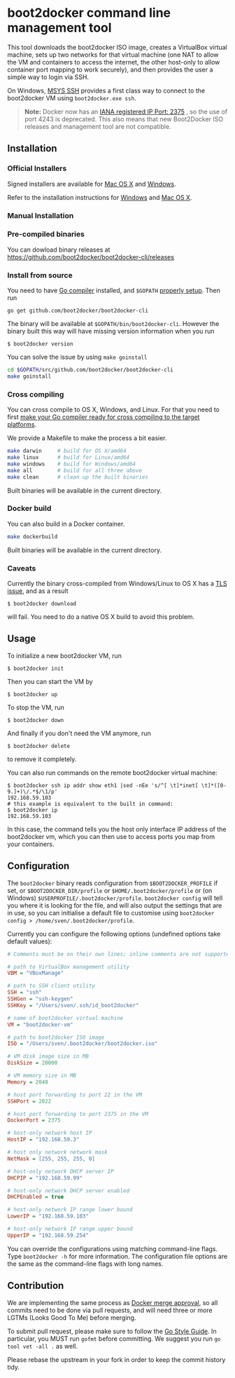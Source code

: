 # boot2docker command line management tool

This tool downloads the boot2docker ISO image, creates a VirtualBox virtual
machine, sets up two networks for that virtual machine (one NAT to allow the VM
and containers to access the internet, the other host-only to allow container
port mapping to work securely), and then provides the user a simple way to
login via SSH.

On Windows, [MSYS SSH](http://www.mingw.org/) provides a first class way to
connect to the boot2docker VM using `boot2docker.exe ssh`.

> **Note:** Docker now has an [IANA registered IP Port: 2375]( http://www.iana.org/assignments/service-names-port-numbers/service-names-port-numbers.xhtml?search=docker)
> , so the use of port 4243 is deprecated. This also means that new Boot2Docker
> ISO releases and management tool are not compatible.

## Installation

### Official Installers

Signed installers are available for [Mac OS X](http://github.com/boot2docker/osx-installer/releases) and [Windows](http://github.com/boot2docker/windows-installer/releases).

Refer to the installation instructions for [Windows](http://docs.docker.io/installation/windows/) and [Mac OS X](http://docs.docker.io/installation/mac/).

### Manual Installation

### Pre-compiled binaries

You can dowload binary releases at https://github.com/boot2docker/boot2docker-cli/releases

### Install from source

You need to have [Go compiler](http://golang.org) installed, and `$GOPATH`
[properly setup](http://golang.org/doc/code.html#GOPATH). Then run

    go get github.com/boot2docker/boot2docker-cli

The binary will be available at `$GOPATH/bin/boot2docker-cli`. However the
binary built this way will have missing version information when you run

    $ boot2docker version

You can solve the issue by using `make goinstall`

```sh
cd $GOPATH/src/github.com/boot2docker/boot2docker-cli
make goinstall
```

### Cross compiling

You can cross compile to OS X, Windows, and Linux. For that you need to first
[make your Go compiler ready for cross compiling to the target
platforms](http://stackoverflow.com/questions/12168873/cross-compile-go-on-osx).

We provide a Makefile to make the process a bit easier.

```sh
make darwin     # build for OS X/amd64
make linux      # build for Linux/amd64
make windows    # build for Windows/amd64
make all        # build for all three above
make clean      # clean up the built binaries
```

Built binaries will be available in the current directory.


### Docker build

You can also build in a Docker container.

```sh
make dockerbuild
```

Built binaries will be available in the current directory.


### Caveats

Currently the binary cross-compiled from Windows/Linux to OS X has a [TLS
issue](https://github.com/boot2docker/boot2docker-cli/issues/11), and as a
result

    $ boot2docker download

will fail. You need to do a native OS X build to avoid this problem.


## Usage

To initialize a new boot2docker VM, run

    $ boot2docker init

Then you can start the VM by

    $ boot2docker up

To stop the VM, run

    $ boot2docker down

And finally if you don't need the VM anymore, run

    $ boot2docker delete

to remove it completely.

You can also run commands on the remote boot2docker virtual machine:

    $ boot2docker ssh ip addr show eth1 |sed -nEe 's/^[ \t]*inet[ \t]*([0-9.]+)\/.*$/\1/p'
    192.168.59.103
    # this example is equivalent to the built in command:
    $ boot2docker ip
    192.168.59.103

In this case, the command tells you the host only interface IP address of the
boot2docker vm, which you can then use to access ports you map from your containers.

## Configuration

The `boot2docker` binary reads configuration from `$BOOT2DOCKER_PROFILE` if set, or
`$BOOT2DOCKER_DIR/profile` or `$HOME/.boot2docker/profile` or (on Windows) 
`$USERPROFILE/.boot2docker/profile`.  `boot2docker config` will
tell you where it is looking for the file, and will also output the settings that 
are in use, so you can initialise a default file to customise using 
`boot2docker config > /home/sven/.boot2docker/profile`.

Currently you can configure the following options (undefined options take 
default values):

```ini
# Comments must be on their own lines; inline comments are not supported.

# path to VirtualBox management utility
VBM = "VBoxManage"

# path to SSH client utility
SSH = "ssh"
SSHGen = "ssh-keygen"
SSHKey = "/Users/sven/.ssh/id_boot2docker"

# name of boot2docker virtual machine
VM = "boot2docker-vm"

# path to boot2docker ISO image
ISO = "/Users/sven/.boot2docker/boot2docker.iso"

# VM disk image size in MB
DiskSize = 20000

# VM memory size in MB
Memory = 2048

# host port forwarding to port 22 in the VM
SSHPort = 2022

# host port forwarding to port 2375 in the VM
DockerPort = 2375

# host-only network host IP
HostIP = "192.168.59.3"

# host only network network mask
NetMask = [255, 255, 255, 0]

# host-only network DHCP server IP
DHCPIP = "192.168.59.99"

# host-only network DHCP server enabled
DHCPEnabled = true

# host-only network IP range lower bound
LowerIP = "192.168.59.103"

# host-only network IP range upper bound
UpperIP = "192.168.59.254"
```

You can override the configurations using matching command-line flags. Type
`boot2docker -h` for more information. The configuration file options are
the same as the command-line flags with long names.



## Contribution

We are implementing the same process as [Docker merge
approval](https://github.com/dotcloud/docker/blob/master/CONTRIBUTING.md#merge-approval),
so all commits need to be done via pull requests, and will need three or more
LGTMs (Looks Good To Me) before merging.

To submit pull request, please make sure to follow the [Go Style
Guide](https://code.google.com/p/go-wiki/wiki/Style). In particular, you MUST
run `gofmt` before committing. We suggest you run `go tool vet -all .` as well.

Please rebase the upstream in your fork in order to keep the commit history
tidy.
